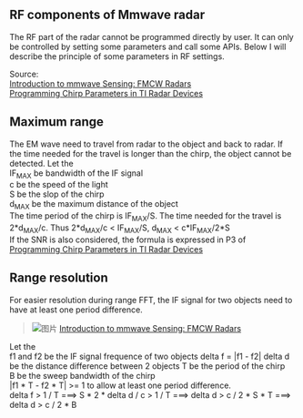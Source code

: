 ## RF components of Mmwave radar
The RF part of the radar cannot be programmed directly by user. It can only be controlled by setting some parameters and call some APIs. Below I will describe the principle of some parameters in RF settings.  
  
Source:  
[Introduction to mmwave Sensing: FMCW Radars](https://training.ti.com/sites/default/files/docs/mmwaveSensing-FMCW-offlineviewing_0.pdf)  
[Programming Chirp Parameters in TI Radar Devices](https://www.ti.com/lit/pdf/swra553)  

## Maximum range  
The EM wave need to travel from radar to the object and back to radar. If the time needed for the travel is longer than the chirp, the object cannot be detected. Let the   
IF<sub>MAX</sub> be bandwidth of the IF signal  
c be the speed of the light  
S be the slop of the chirp  
d<sub>MAX</sub> be the maximum distance of the object  
The time period of the chirp is IF<sub>MAX</sub>/S. The time needed for the travel is 2\*d<sub>MAX</sub>/c. Thus 2\*d<sub>MAX</sub>/c < IF<sub>MAX</sub>/S, d<sub>MAX</sub> < c\*IF<sub>MAX</sub>/2\*S  
If the SNR is also considered, the formula is expressed in P3 of [Programming Chirp Parameters in TI Radar Devices](https://www.ti.com/lit/pdf/swra553) 
  
## Range resolution
For easier resolution during range FFT, the IF signal for two objects need to have at least one period difference.  
>![图片](https://user-images.githubusercontent.com/85469000/169676410-13e1797d-bff3-4acd-b702-dc07cb850f40.png)
>[Introduction to mmwave Sensing: FMCW Radars](https://training.ti.com/sites/default/files/docs/mmwaveSensing-FMCW-offlineviewing_0.pdf) 
  
Let the  
f1 and f2 be the IF signal frequence of two objects
delta f = |f1 - f2|
delta d be the distance difference between 2 objects
T be the period of the chirp  
B be the sweep bandwidth of the chirp  
|f1 \* T - f2 \* T| >= 1 to allow at least one period difference.  
delta f > 1 / T ===> S * 2 * delta d / c > 1 / T ===> delta d > c / 2 * S * T ===> delta d > c / 2 * B
